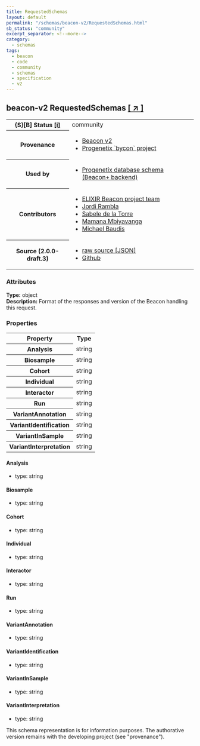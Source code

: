```yaml
---
title: RequestedSchemas
layout: default
permalink: "/schemas/beacon-v2/RequestedSchemas.html"
sb_status: "community"
excerpt_separator: <!--more-->
category:
  - schemas
tags:
  - beacon
  - code
  - community
  - schemas
  - specification
  - v2
---
```


<div id="schema-header-title">
  <h2><span id="schema-header-title-project">beacon-v2</span> RequestedSchemas <a href="https://github.com/ga4gh-beacon/specification-v2-blocks" target="_BLANK">[ &nearr; ]</a></h2>
</div>

<table id="schema-header-table">
<tr>
<th>{S}[B] Status <a href="https://schemablocks.org/about/sb-status-levels.html">[i]</a></th>
<td><div id="schema-header-status">community</div></td>
</tr>
<tr><th>Provenance</th><td><ul>
<li><a href="https://github.com/ga4gh-beacon/specification-v2">Beacon v2</a></li>
<li><a href="https://github.com/progenetix/bycon/">Progenetix `bycon` project</a></li>
</ul></td></tr>
<tr><th>Used by</th><td><ul>
<li><a href="https://github.com/progenetix/schemas/">Progenetix database schema (Beacon+ backend)</a></li>
</ul></td></tr>


<!--more-->
<tr><th>Contributors</th><td><ul>
<li><a href="https://beacon-project.io/categories/people.html">ELIXIR Beacon project team</a></li>
<li><a href="https://github.com/jrambla">Jordi Rambla</a></li>
<li><a href="https://github.com/sdelatorrep">Sabele de la Torre</a></li>
<li><a href="https://github.com/mamanambiya">Mamana Mbiyavanga</a></li>
<li><a href="https://orcid.org/0000-0002-9903-4248">Michael Baudis</a></li>
</ul></td></tr>
<tr><th>Source (2.0.0-draft.3)</th><td><ul>
<li><a href="current/RequestedSchemas.json" target="_BLANK">raw source [JSON]</a></li>
<li><a href="https://github.com/ga4gh-beacon/specification-v2-blocks/blob/master/schemas/RequestedSchemas.yaml" target="_BLANK">Github</a></li>
</ul></td></tr>
</table>

<div id="schema-attributes-title"><h3>Attributes</h3></div>

  
__Type:__ object  
__Description:__ Format of the responses and version of the Beacon handling this request.

### Properties

<table id="schema-properties-table">
  <tr>
    <th>Property</th>
    <th>Type</th>
  </tr>
  <tr>
    <th>Analysis</th>
    <td>string</td>
  </tr>
  <tr>
    <th>Biosample</th>
    <td>string</td>
  </tr>
  <tr>
    <th>Cohort</th>
    <td>string</td>
  </tr>
  <tr>
    <th>Individual</th>
    <td>string</td>
  </tr>
  <tr>
    <th>Interactor</th>
    <td>string</td>
  </tr>
  <tr>
    <th>Run</th>
    <td>string</td>
  </tr>
  <tr>
    <th>VariantAnnotation</th>
    <td>string</td>
  </tr>
  <tr>
    <th>VariantIdentification</th>
    <td>string</td>
  </tr>
  <tr>
    <th>VariantInSample</th>
    <td>string</td>
  </tr>
  <tr>
    <th>VariantInterpretation</th>
    <td>string</td>
  </tr>

</table>


#### Analysis

* type: string




#### Biosample

* type: string




#### Cohort

* type: string




#### Individual

* type: string




#### Interactor

* type: string




#### Run

* type: string




#### VariantAnnotation

* type: string




#### VariantIdentification

* type: string




#### VariantInSample

* type: string




#### VariantInterpretation

* type: string



<div id="schema-footer">
This schema representation is for information purposes. The authorative 
version remains with the developing project (see "provenance").
</div>


